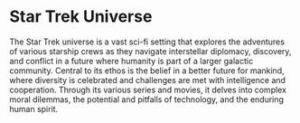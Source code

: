 # Star Trek Universe
The Star Trek universe is a vast sci-fi setting that explores the adventures of various starship crews as they navigate interstellar diplomacy, discovery, and conflict in a future where humanity is part of a larger galactic community. 
Central to its ethos is the belief in a better future for mankind, where diversity is celebrated and challenges are met with intelligence and cooperation. 
Through its various series and movies, it delves into complex moral dilemmas, the potential and pitfalls of technology, and the enduring human spirit.
